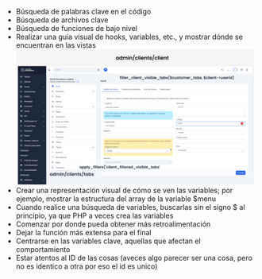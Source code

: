 - Búsqueda de palabras clave en el código
- Búsqueda de archivos clave
- Búsqueda de funciones de bajo nivel
- Realizar una guía visual de hooks, variables, etc., y mostrar dónde se encuentran en las vistas
    ![](images/Screenshot_80.png)
- Crear una representación visual de cómo se ven las variables; por ejemplo, mostrar la estructura del array de la variable $menu
- Cuando realice una búsqueda de variables, buscarlas sin el signo $ al principio, ya que PHP a veces crea las variables
- Comenzar por donde pueda obtener más retroalimentación
- Dejar la función más extensa para el final
- Centrarse en las variables clave, aquellas que afectan el comportamiento
- Estar atentos al ID de las cosas (aveces algo parecer ser una cosa, pero no es identico a otra por eso el id es unico) 